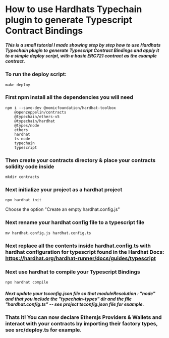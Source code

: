 # How to use Hardhats Typechain plugin to generate Typescript Contract Bindings

##### This is a small tutorial I made showing step by step how to use Hardhats Typechain plugin to generate Typescript Contract Bindings and apply it to a simple deploy script, with a basic ERC721 contract as the example contract.


### To run the deploy script:
```
make deploy
```

### First npm install all the dependencies you will need
```
npm i --save-dev @nomicfoundation/hardhat-toolbox 
    @openzeppelin/contracts
    @typechain/ethers-v5
    @typechain/hardhat
    @types/node
    ethers
    hardhat
    ts-node
    typechain
    typescript
```

### Then create your contracts directory & place your contracts solidity code inside
```
mkdir contracts
```

### Next initialize your project as a hardhat project
```
npx hardhat init
```
Choose the option "Create an empty hardhat.config.js"

### Next rename your hardhat config file to a typescript file
```
mv hardhat.config.js hardhat.config.ts
```

### Next replace all the contents inside hardhat.config.ts with hardhat configuration for typescript found in the Hardhat Docs: https://hardhat.org/hardhat-runner/docs/guides/typescript

### Next use hardhat to compile your Typescript Bindings
```
npx hardhat compile
```

##### Next update your tsconfig.json file so that moduleResolution : "node" and that you include the "typechain-types" dir and the file "hardhat.config.ts" -- see project tsconfig.json file for example.

### Thats it! You can now declare Ethersjs Providers & Wallets and interact with your contracts by importing their factory types, see src/deploy.ts for example.